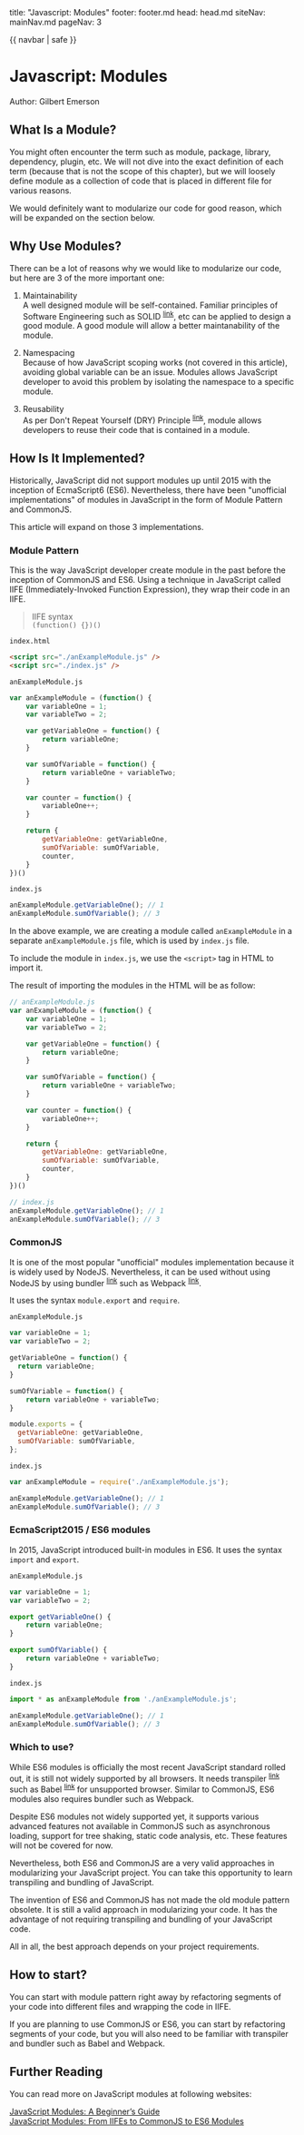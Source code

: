<frontmatter>
  title: "Javascript: Modules"
  footer: footer.md
  head: head.md
  siteNav: mainNav.md
  pageNav: 3
</frontmatter>

{{ navbar | safe }}

<div class="website-content">

# Javascript: Modules

Author: Gilbert Emerson

## What Is a Module?

You might often encounter the term such as module, package, library, dependency, plugin, etc. We will not dive into the exact definition of each term (because that is not the scope of this chapter), but we will loosely define module as a collection of code that is placed in different file for various reasons.

We would definitely want to modularize our code for good reason, which will be expanded on the section below.

## Why Use Modules?

There can be a lot of reasons why we would like to modularize our code, but here are 3 of the more important one:

1. Maintainability <br>
A well designed module will be self-contained. Familiar principles of Software Engineering such as SOLID <sup>[link](http://se-education.org/se-book/principles/solidPrinciples/index.html)</sup>, etc can be applied to design a good module. A good module will allow a better maintanability of the module.

2. Namespacing <br>
Because of how JavaScript scoping works (not covered in this article), avoiding global variable can be an issue. Modules allows JavaScript developer to avoid this problem by isolating the namespace to a specific module.

3. Reusability <br>
As per Don't Repeat Yourself (DRY) Principle <sup>[link](http://se-education.org/se-book/principles/dryPrinciple/index.html)</sup>, module allows developers to reuse their code that is contained in a module.

## How Is It Implemented?

Historically, JavaScript did not support modules up until 2015 with the inception of EcmaScript6 (ES6). Nevertheless, there have been "unofficial implementations" of modules in JavaScript in the form of Module Pattern and CommonJS.

This article will expand on those 3 implementations.

### Module Pattern

This is the way JavaScript developer create module in the past before the inception of CommonJS and ES6. Using a technique in JavaScript called IIFE (Immediately-Invoked Function Expression), they wrap their code in an IIFE.

> IIFE syntax <br>
> `(function() {})()`

`index.html`
```html
<script src="./anExampleModule.js" />
<script src="./index.js" />
```

`anExampleModule.js`
```js
var anExampleModule = (function() {
    var variableOne = 1;
    var variableTwo = 2;

    var getVariableOne = function() {
        return variableOne;
    }

    var sumOfVariable = function() {
        return variableOne + variableTwo;
    }

    var counter = function() {
        variableOne++;
    }

    return {
        getVariableOne: getVariableOne,
        sumOfVariable: sumOfVariable,
        counter,
    }
})()
```

`index.js`
```js
anExampleModule.getVariableOne(); // 1
anExampleModule.sumOfVariable(); // 3
```

In the above example, we are creating a module called `anExampleModule` in a separate `anExampleModule.js` file, which is used by `index.js` file.

To include the module in `index.js`, we use the `<script>` tag in HTML to import it.

The result of importing the modules in the HTML will be as follow:
```js
// anExampleModule.js
var anExampleModule = (function() {
    var variableOne = 1;
    var variableTwo = 2;

    var getVariableOne = function() {
        return variableOne;
    }

    var sumOfVariable = function() {
        return variableOne + variableTwo;
    }

    var counter = function() {
        variableOne++;
    }

    return {
        getVariableOne: getVariableOne,
        sumOfVariable: sumOfVariable,
        counter,
    }
})()

// index.js
anExampleModule.getVariableOne(); // 1
anExampleModule.sumOfVariable(); // 3
```

### CommonJS

It is one of the most popular "unofficial" modules implementation because it is widely used by NodeJS. Nevertheless, it can be used without using NodeJS by using bundler <sup>[link](https://medium.com/@gimenete/how-javascript-bundlers-work-1fc0d0caf2da)</sup> such as Webpack <sup>[link](https://webpack.js.org/)</sup>.

It uses the syntax `module.export` and `require`.

`anExampleModule.js`
```js
var variableOne = 1;
var variableTwo = 2;

getVariableOne = function() {
  return variableOne;
}

sumOfVariable = function() {
    return variableOne + variableTwo;
}

module.exports = {
  getVariableOne: getVariableOne,
  sumOfVariable: sumOfVariable,
};
```

`index.js`
```js
var anExampleModule = require('./anExampleModule.js');

anExampleModule.getVariableOne(); // 1
anExampleModule.sumOfVariable(); // 3
```

### EcmaScript2015 / ES6 modules

In 2015, JavaScript introduced built-in modules in ES6. It uses the syntax `import` and `export`.

`anExampleModule.js`
```js
var variableOne = 1;
var variableTwo = 2;

export getVariableOne() {
    return variableOne;
}

export sumOfVariable() {
    return variableOne + variableTwo;
}
```

`index.js`
```js
import * as anExampleModule from './anExampleModule.js';

anExampleModule.getVariableOne(); // 1
anExampleModule.sumOfVariable(); // 3
```

### Which to use?

While ES6 modules is officially the most recent JavaScript standard rolled out, it is still not widely supported by all browsers. It needs transpiler <sup>[link](https://scotch.io/tutorials/javascript-transpilers-what-they-are-why-we-need-them)</sup> such as Babel <sup>[link](https://babeljs.io/)</sup> for unsupported browser. Similar to CommonJS, ES6 modules also requires bundler such as Webpack.

Despite ES6 modules not widely supported yet, it supports various advanced features not available in CommonJS such as asynchronous loading, support for tree shaking, static code analysis, etc. These features will not be covered for now.

Nevertheless, both ES6 and CommonJS are a very valid approaches in modularizing your JavaScript project. You can take this opportunity to learn transpiling and bundling of JavaScript.

The invention of ES6 and CommonJS has not made the old module pattern obsolete. It is still a valid approach in modularizing your code. It has the advantage of not requiring transpiling and bundling of your JavaScript code.

All in all, the best approach depends on your project requirements.

## How to start?

You can start with module pattern right away by refactoring segments of your code into different files and wrapping the code in IIFE.

If you are planning to use CommonJS or ES6, you can start by refactoring segments of your code, but you will also need to be familiar with transpiler and bundler such as Babel and Webpack.

## Further Reading

You can read more on JavaScript modules at following websites:

[JavaScript Modules: A Beginner’s Guide](https://medium.freecodecamp.org/javascript-modules-a-beginner-s-guide-783f7d7a5fcc) <br>
[JavaScript Modules: From IIFEs to CommonJS to ES6 Modules](https://tylermcginnis.com/javascript-modules-iifes-commonjs-esmodules/)